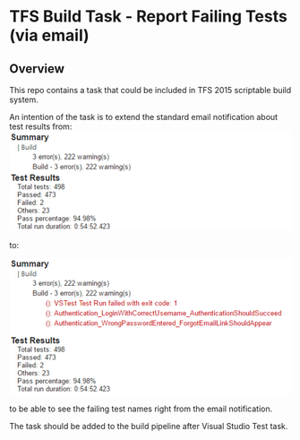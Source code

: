 # TFS Build Task - Report Failing Tests (via email)

## Overview
This repo contains a task that could be included in TFS 2015 scriptable build system.

An intention of the task is to extend the standard email notification about test results from:
![before](/before.png?raw=true "Before")

to:

![after](/after.png?raw=true "After")


to be able to see the failing test names right from the email notification.

The task should be added to the build pipeline after Visual Studio Test task.
